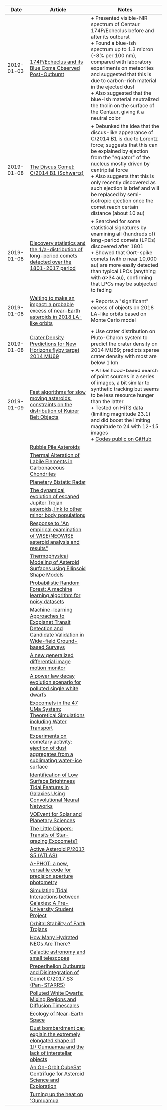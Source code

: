 | Date | Article | Notes | 
| ---- | ---- | ---- |
| 2019-01-03 | [174P/Echeclus and its Blue Coma Observed Post-Outburst](https://arxiv.org/abs/1811.11220) | + Presented visible-NIR spectrum of Centaur 174P/Echeclus before and after its outburst <br> + Found a blue-ish spectrum up to 1.3 micron (-8% per 100 nm), compared with laboratory experiments on meteorites and suggested that this is due to carbon-rich material in the ejected dust <br> + Also suggested that the blue-ish material neutralized the tholin on the surface of the Centaur, giving it a neutral color
| 2019-01-08 | [The Discus Comet: C/2014 B1 (Schwartz)](https://arxiv.org/abs/1901.01438) | + Debunked the idea that the discus-like appearance of C/2014 B1 is due to Lorentz force; suggests that this can be explained by ejection from the "equator" of the nucleus mostly driven by centripital force <br> + Also suggests that this is only recently discovered as such ejection is brief and will be replaced by semi-isotropic ejection once the comet reach certain distance (about 10 au)
| 2019-01-08 | [Discovery statistics and the 1/a-distribution of long-period comets detected over the 1801-2017 period](https://arxiv.org/abs/1901.01722) | + Searched for some statistical signatures by examining all (hundreds of) long-period comets (LPCs) discovered after 1801 <br> + Showed that Oort-spike comets (with <em>a</em> near 10,000 au) are more easily detected than typical LPCs (anything with <em>a</em>>34 au), confirming that LPCs may be subjected to fading
| 2019-01-08 | [Waiting to make an impact: a probable excess of near-Earth asteroids in 2018 LA-like orbits](https://arxiv.org/abs/1811.11845) | + Reports a "significant" excess of objects on 2018 LA-like orbits based on Monte Carlo model
| 2019-01-08 | [Crater Density Predictions for New Horizons flyby target 2014 MU69](https://arxiv.org/abs/1812.09785) | + Use crater distribution on Pluto-Charon system to predict the crater density on 2014 MU69; predicts sparse crater density with most are below 1 km
| 2019-01-09 | [Fast algorithms for slow moving asteroids: constraints on the distribution of Kuiper Belt Objects](https://arxiv.org/abs/1901.02492) | + A likelihood-based search of point sources in a series of images, a bit similar to synthetic tracking but seems to be less resource hunger than the latter <br> + Tested on HiTS data (limiting magnitude 23.1) and did boost the limiting magnitude to 24 with 12-15 images <br> + [Codes public on GitHub](https://github.com/dirac-institute/kbmod)
| | [Rubble Pile Asteroids](https://arxiv.org/abs/1810.01815) |
| | [Thermal Alteration of Labile Elements in Carbonaceous Chondrites](https://arxiv.org/abs/1810.04154) |
| | [Planetary Bistatic Radar](https://arxiv.org/abs/1810.08712) |
| | [The dynamical evolution of escaped Jupiter Trojan asteroids, link to other minor body populations](https://arxiv.org/abs/1811.00352) |
| | [Response to "An empirical examination of WISE/NEOWISE asteroid analysis and results"](https://arxiv.org/abs/1811.01454)
| | [Thermophysical Modeling of Asteroid Surfaces using Ellipsoid Shape Models](https://arxiv.org/abs/1811.02849) |
| | [Probabilistic Random Forest: A machine learning algorithm for noisy datasets](https://arxiv.org/abs/1811.05994) |
| | [Machine-learning Approaches to Exoplanet Transit Detection and Candidate Validation in Wide-field Ground-based Surveys](https://arxiv.org/abs/1811.07754) |
| | [A new generalized differential image motion monitor](https://arxiv.org/abs/1811.07561) |
| | [A power law decay evolution scenario for polluted single white dwarfs](https://arxiv.org/abs/1811.08317) |
| | [Exocomets in the 47 UMa System: Theoretical Simulations including Water Transport](https://arxiv.org/abs/1811.09579) |
| | [Experiments on cometary activity: ejection of dust aggregates from a sublimating water-ice surface](https://arxiv.org/abs/1811.09397) |
| | [Identification of Low Surface Brightness Tidal Features in Galaxies Using Convolutional Neural Networks](https://arxiv.org/abs/1811.11616) |
| | [VOEvent for Solar and Planetary Sciences](https://arxiv.org/abs/1811.12680) |
| | [The Little Dippers: Transits of Star-grazing Exocomets?](https://arxiv.org/abs/1811.12414) |
| | [Active Asteroid P/2017 S5 (ATLAS)](https://arxiv.org/abs/1812.00060) |
| | [A-PHOT: a new, versatile code for precision aperture photometry](https://arxiv.org/abs/1812.00727) |
| | [Simulating Tidal Interactions between Galaxies: A Pre-University Student Project](https://arxiv.org/abs/1812.00779) |
| | [Orbital Stability of Earth Trojans](https://arxiv.org/abs/1812.01244) |
| | [How Many Hydrated NEOs Are There?](https://arxiv.org/abs/1812.02285) |
| | [Galactic astronomy and small telescopes](https://arxiv.org/abs/1812.06461) |
| | [Preperihelion Outbursts and Disintegration of Comet C/2017 S3 (Pan-STARRS)](https://arxiv.org/abs/1812.07054) |
| | [Polluted White Dwarfs: Mixing Regions and Diffusion Timescales](https://arxiv.org/abs/1812.09602) |
| | [Ecology of Near-Earth Space](https://arxiv.org/abs/1812.10478) |
| | [Dust bombardment can explain the extremely elongated shape of 1I/'Oumuamua and the lack of interstellar objects](https://arxiv.org/abs/1812.11334) |
| | [An On-Orbit CubeSat Centrifuge for Asteroid Science and Exploration](https://arxiv.org/abs/1812.11663) |
| | [Turning up the heat on 'Oumuamua](https://arxiv.org/abs/1901.00508) |
